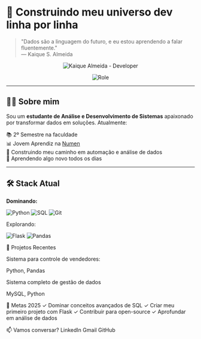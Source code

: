 # 🌌 Construindo meu universo dev linha por linha

> "Dados são a linguagem do futuro, e eu estou aprendendo a falar fluentemente."  
— Kaique S. Almeida

<div align="center">
  
  ![Kaique Almeida - Developer](https://placehold.co/800x200/1e293b/FFFFFF?text=Kaique+Almeida&font=Montserrat&textSize=48)
  
  ![Role](https://placehold.co/800x50/1e293b/38bdf8?text=🚀+Aspiring+Developer+|+Data+Enthusiast&font=Montserrat&textSize=24)
  
</div>

---

## 👨‍💻 Sobre mim

Sou um **estudante de Análise e Desenvolvimento de Sistemas** apaixonado por transformar dados em soluções. Atualmente:

📚 2º Semestre na faculdade  
📊 Jovem Aprendiz na [Numen](https://numenit.com.br/)  
🐍 Construindo meu caminho em automação e análise de dados  
🌱 Aprendendo algo novo todos os dias

---

## 🛠 Stack Atual

**Dominando:**

![Python](https://img.shields.io/badge/Python-3776AB?style=for-the-badge&logo=python&logoColor=white)
![SQL](https://img.shields.io/badge/MySQL-005C84?style=for-the-badge&logo=mysql&logoColor=white)
![Git](https://img.shields.io/badge/Git-F05032?style=for-the-badge&logo=git&logoColor=white)

Explorando:

![Flask](https://img.shields.io/badge/Flask-000000?style=for-the-badge&logo=flask&logoColor=white)
![Pandas](https://img.shields.io/badge/Pandas-150458?style=for-the-badge&logo=pandas&logoColor=white)

🌟 Projetos Recentes

Sistema para controle de vendedores:

Python, Pandas

Sistema completo de gestão de dados

MySQL, Python

🚀 Metas 2025
✓ Dominar conceitos avançados de SQL
✓ Criar meu primeiro projeto com Flask
✓ Contribuir para open-source
✓ Aprofundar em análise de dados

📫 Vamos conversar?
LinkedIn Gmail GitHub
